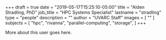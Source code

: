 +++
draft = true
date = "2019-05-17T15:25:10-05:00"
title = "Alden Stradling, PhD"
job_title = "HPC Systems Specialist"
lastname = "stradling"
type = "people"
description = ""
author = "UVARC Staff"
images = [
  ""
]
subjects = [
  "hpc",
  "rivanna",
  "parallel-computing",
  "storage",
]
+++

More about this user goes here.
